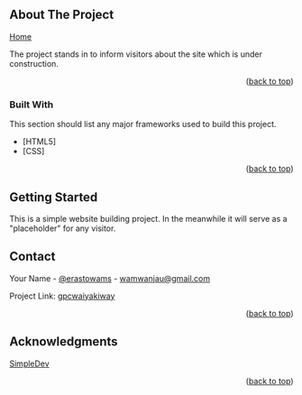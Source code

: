 <!-- ABOUT THE PROJECT -->
## About The Project

[Home](https://gpcwaiyakiway.org)

The project stands in to inform visitors about the site which is under construction.

<!-- [Use the `BLANK_README.md` to get started](https://www.youtube.com/c/SuperSimpleDev) -->

<p align="right">(<a href="#readme-top">back to top</a>)</p>



### Built With

This section should list any major frameworks used to build this project.

* [HTML5]
* [CSS]

<p align="right">(<a href="#readme-top">back to top</a>)</p>



<!-- GETTING STARTED -->
## Getting Started

This is a simple website building project. In the meanwhile it will serve as a "placeholder" for any visitor.

<!-- CONTACT -->
## Contact

Your Name - [@erastowams](https://twitter.com/erastowams) - wamwanjau@gmail.com

Project Link: [gpcwaiyakiway](https://gpcwaiyakiway.org)

<p align="right">(<a href="#readme-top">back to top</a>)</p>

<!-- ACKNOWLEDGMENTS -->
## Acknowledgments

[SimpleDev](https://www.youtube.com/c/SuperSimpleDev)



<p align="right">(<a href="#readme-top">back to top</a>)</p>
